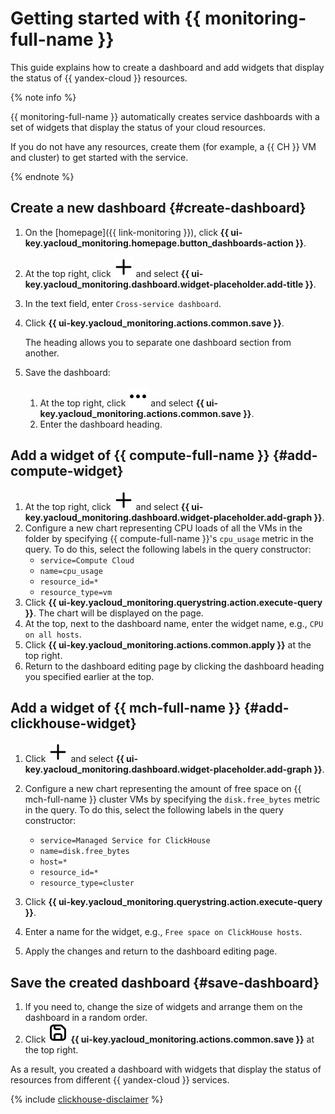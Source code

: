 # Getting started with {{ monitoring-full-name }}

This guide explains how to create a dashboard and add widgets that display the status of {{ yandex-cloud }} resources.

{% note info %}

{{ monitoring-full-name }} automatically creates service dashboards with a set of widgets that display the status of your cloud resources.

If you do not have any resources, create them (for example, a {{ CH }} VM and cluster) to get started with the service.

{% endnote %}



## Create a new dashboard {#create-dashboard}

1. On the [homepage]({{ link-monitoring }}), click **{{ ui-key.yacloud_monitoring.homepage.button_dashboards-action }}**.
1. At the top right, click ![image](../_assets/console-icons/plus.svg) and select **{{ ui-key.yacloud_monitoring.dashboard.widget-placeholder.add-title }}**.
1. In the text field, enter `Cross-service dashboard`.
1. Click **{{ ui-key.yacloud_monitoring.actions.common.save }}**.
   
   The heading allows you to separate one dashboard section from another.
1. Save the dashboard:
   1. At the top right, click ![image](../_assets/console-icons/ellipsis.svg) and select **{{ ui-key.yacloud_monitoring.actions.common.save }}**.
   1. Enter the dashboard heading.


## Add a widget of {{ compute-full-name }} {#add-compute-widget}

1. At the top right, click ![image](../_assets/console-icons/plus.svg) and select **{{ ui-key.yacloud_monitoring.dashboard.widget-placeholder.add-graph }}**.
1. Configure a new chart representing CPU loads of all the VMs in the folder by specifying {{ compute-full-name }}'s `cpu_usage` metric in the query. To do this, select the following labels in the query constructor:
    - `service=Compute Cloud`
    - `name=cpu_usage`
    - `resource_id=*`
    - `resource_type=vm`
1. Click **{{ ui-key.yacloud_monitoring.querystring.action.execute-query }}**. The chart will be displayed on the page.
1. At the top, next to the dashboard name, enter the widget name, e.g., `CPU on all hosts`.
1. Click **{{ ui-key.yacloud_monitoring.actions.common.apply }}** at the top right.
1. Return to the dashboard editing page by clicking the dashboard heading you specified earlier at the top.

## Add a widget of {{ mch-full-name }} {#add-clickhouse-widget}

1. Click ![image](../_assets/console-icons/plus.svg) and select **{{ ui-key.yacloud_monitoring.dashboard.widget-placeholder.add-graph }}**.
1. Configure a new chart representing the amount of free space on {{ mch-full-name }} cluster VMs by specifying the `disk.free_bytes` metric in the query. To do this, select the following labels in the query constructor:
    - `service=Managed Service for ClickHouse`
    - `name=disk.free_bytes`
    - `host=*`
    - `resource_id=*`
    - `resource_type=cluster`

1. Click **{{ ui-key.yacloud_monitoring.querystring.action.execute-query }}**.
1. Enter a name for the widget, e.g., `Free space on ClickHouse hosts`.
1. Apply the changes and return to the dashboard editing page. 

## Save the created dashboard {#save-dashboard}

1. If you need to, change the size of widgets and arrange them on the dashboard in a random order.
1. Click ![image](../_assets/console-icons/floppy-disk-blue.svg) **{{ ui-key.yacloud_monitoring.actions.common.save }}** at the top right.

As a result, you created a dashboard with widgets that display the status of resources from different {{ yandex-cloud }} services.

{% include [clickhouse-disclaimer](../_includes/clickhouse-disclaimer.md) %}
